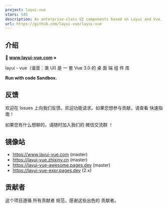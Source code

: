 ```yaml
---
project: layui-vue
stars: 545
description: An enterprise-class UI components based on Layui and Vue.
url: https://github.com/layui-vue/layui-vue
---
```


介绍
--

**🔶 www.layui-vue.com »**

layui - vue（谐音：类 UI) 是 一 套 Vue 3.0 的 桌 面 端 组 件 库

**Run with code Sandbox.**

反馈
--

欢迎在 Issues 上向我们反馈。欢迎功能请求。如果您想参与贡献，请查看 快速指南！

如果您有什么想聊的，请随时加入我们的 微信交流群 ！

镜像站
---

-   https://www.layui-vue.com (master)
-   https://layui-vue.zhixiny.cn (master)
-   https://layui-vue-awesome.pages.dev (master)
-   https://layui-vue-expr.pages.dev (2.x)

贡献者
---

这个项目遵循 所有贡献者 规范，感谢这些出色的 贡献者。
